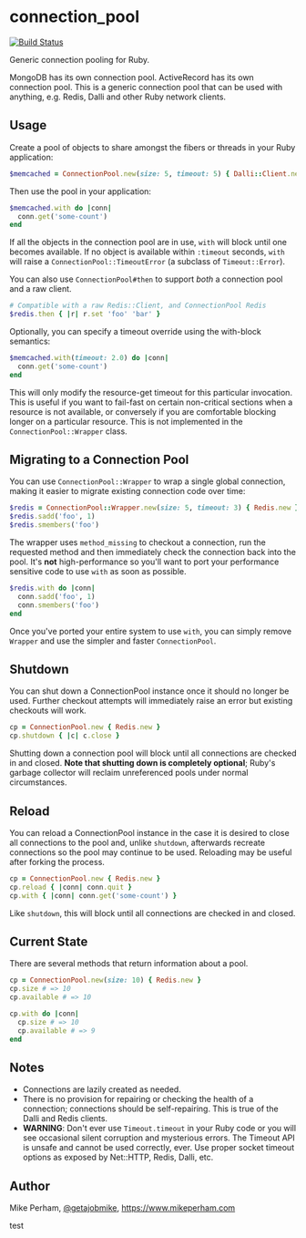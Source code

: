 connection\_pool
=================
[![Build Status](https://github.com/mperham/connection_pool/actions/workflows/ci.yml/badge.svg)](https://github.com/mperham/connection_pool/actions/workflows/ci.yml)

Generic connection pooling for Ruby.

MongoDB has its own connection pool.
ActiveRecord has its own connection pool.
This is a generic connection pool that can be used with anything, e.g. Redis, Dalli and other Ruby network clients.

Usage
-----

Create a pool of objects to share amongst the fibers or threads in your Ruby application:

``` ruby
$memcached = ConnectionPool.new(size: 5, timeout: 5) { Dalli::Client.new }
```

Then use the pool in your application:

``` ruby
$memcached.with do |conn|
  conn.get('some-count')
end
```

If all the objects in the connection pool are in use, `with` will block
until one becomes available.
If no object is available within `:timeout` seconds,
`with` will raise a `ConnectionPool::TimeoutError` (a subclass of `Timeout::Error`).

You can also use `ConnectionPool#then` to support _both_ a
connection pool and a raw client.

```ruby
# Compatible with a raw Redis::Client, and ConnectionPool Redis
$redis.then { |r| r.set 'foo' 'bar' }
```

Optionally, you can specify a timeout override using the with-block semantics:

``` ruby
$memcached.with(timeout: 2.0) do |conn|
  conn.get('some-count')
end
```

This will only modify the resource-get timeout for this particular
invocation.
This is useful if you want to fail-fast on certain non-critical
sections when a resource is not available, or conversely if you are comfortable blocking longer on a particular resource.
This is not implemented in the `ConnectionPool::Wrapper` class.

## Migrating to a Connection Pool

You can use `ConnectionPool::Wrapper` to wrap a single global connection, making it easier to migrate existing connection code over time:

``` ruby
$redis = ConnectionPool::Wrapper.new(size: 5, timeout: 3) { Redis.new }
$redis.sadd('foo', 1)
$redis.smembers('foo')
```

The wrapper uses `method_missing` to checkout a connection, run the requested method and then immediately check the connection back into the pool.
It's **not** high-performance so you'll want to port your performance sensitive code to use `with` as soon as possible.

``` ruby
$redis.with do |conn|
  conn.sadd('foo', 1)
  conn.smembers('foo')
end
```

Once you've ported your entire system to use `with`, you can simply remove `Wrapper` and use the simpler and faster `ConnectionPool`.


## Shutdown

You can shut down a ConnectionPool instance once it should no longer be used.
Further checkout attempts will immediately raise an error but existing checkouts will work.

```ruby
cp = ConnectionPool.new { Redis.new }
cp.shutdown { |c| c.close }
```

Shutting down a connection pool will block until all connections are checked in and closed.
**Note that shutting down is completely optional**; Ruby's garbage collector will reclaim unreferenced pools under normal circumstances.

## Reload

You can reload a ConnectionPool instance in the case it is desired to close all connections to the pool and, unlike `shutdown`, afterwards recreate connections so the pool may continue to be used.
Reloading may be useful after forking the process.

```ruby
cp = ConnectionPool.new { Redis.new }
cp.reload { |conn| conn.quit }
cp.with { |conn| conn.get('some-count') }
```

Like `shutdown`, this will block until all connections are checked in and closed.

## Current State

There are several methods that return information about a pool.

```ruby
cp = ConnectionPool.new(size: 10) { Redis.new }
cp.size # => 10
cp.available # => 10

cp.with do |conn|
  cp.size # => 10
  cp.available # => 9
end
```

Notes
-----

- Connections are lazily created as needed.
- There is no provision for repairing or checking the health of a connection;
  connections should be self-repairing. This is true of the Dalli and Redis
  clients.
- **WARNING**: Don't ever use `Timeout.timeout` in your Ruby code or you will see
  occasional silent corruption and mysterious errors. The Timeout API is unsafe
  and cannot be used correctly, ever. Use proper socket timeout options as
  exposed by Net::HTTP, Redis, Dalli, etc.


Author
------

Mike Perham, [@getajobmike](https://twitter.com/getajobmike), <https://www.mikeperham.com>

test
